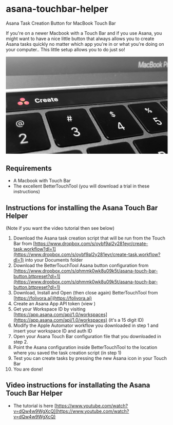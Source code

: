 # asana-touchbar-helper
Asana Task Creation Button for MacBook Touch Bar

If you're on a newer Macbook with a Touch Bar and if you use Asana, you might want to have a nice little button that always allows you to create Asana tasks quickly no matter which app you're in or what you're doing on your computer.. This little setup allows you to do just so!

![Photo of the Asana Touch Bar Helper](https://github.com/danieliversen/asana-touchbar-helper/raw/master/asana-touchbar.png "Asana Touch Bar once configured")


## Requirements
- A Macbook with Touch Bar
- The excellent BetterTouchTool (you will download a trial in these instructions)

## Instructions for installing the Asana Touch Bar Helper
(Note if you want the video tutorial then see below)
1. Download the Asana task creation script that will be run from the Touch Bar from [https://www.dropbox.com/s/oybf9al2y281eyr/create-task.workflow?dl=1](https://www.dropbox.com/s/oybf9al2y281eyr/create-task.workflow?dl=1) into your Documents folder
2. Download the BetterTouchTool Asana button configuration from [https://www.dropbox.com/s/qhmmk0wk8u09k5t/asana-touch-bar-button.bttpreset?dl=1](https://www.dropbox.com/s/qhmmk0wk8u09k5t/asana-touch-bar-button.bttpreset?dl=1)
3. Download, Install and Open (then close again) BetterTouchTool from [https://folivora.ai](https://folivora.ai)
4. Create an Asana App API token (view )
5. Get your Workspace ID by visiting [https://app.asana.com/api/1.0/workspaces](https://app.asana.com/api/1.0/workspaces) (it's a 15 digit ID)
6. Modify the Apple Automator workflow you downloaded in step 1 and insert your workspace ID and auth ID
7. Open your Asana Touch Bar configuration file that you downloaded in step 2.
8. Point the Asana configuration inside BetterTouchTool to the location where you saved the task creation script (in step 1)
9. Test you can create tasks by pressing the new Asana icon in your Touch Bar
10. You are done!

## Video instructions for installating the Asana Touch Bar Helper
- The tutorial is here [https://www.youtube.com/watch?v=dQw4w9WgXcQ](https://www.youtube.com/watch?v=dQw4w9WgXcQ)
